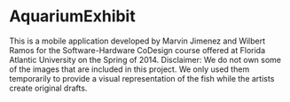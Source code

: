 AquariumExhibit
===============

This is a mobile application developed by Marvin Jimenez and Wilbert Ramos 
for the Software-Hardware CoDesign course offered at Florida Atlantic University 
on the Spring of 2014. 
Disclaimer: We do not own some of the images that are included in this project. 
We only used them temporarily to provide a visual representation of the fish
while the artists create original drafts.
